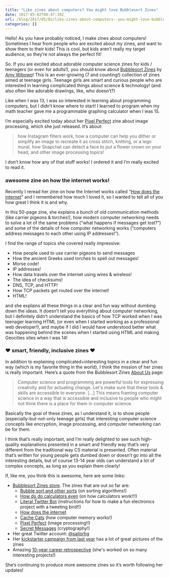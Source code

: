 ```yaml
---
title: "Like zines about computers? You might love Bubblesort Zines"
date: 2017-05-02T00:47:39Z
url: /blog/2017/05/02/like-zines-about-computers--you-might-love-bubblesort-zines/
categories: []
---
```



Hello! As you have probably noticed, I make zines about computers!
Sometimes I hear from people who are excited about my zines, and want
to show them to their kids! This is cool, but kids aren’t really my
target audience, so they’re not always the perfect fit!

So. If you are excited about adorable computer
science zines for kids / teenagers (or even for adults!), you should
know about [Bubblesort Zines](https://bubblesort-zines.myshopify.com/collections/all) by [Amy Wibowo](https://twitter.com/sailorhg)!
This is an ever-growing (7 and counting!) collection of zines aimed at teenage
girls. Teenage girls are smart and curious people who are interested
in learning complicated things about science & technology! (and also
often like adorable drawings, like, who doesn’t?)

Like when I was 13, I was so interested in learning about programming
computers, but I didn’t know where to start! I learned to program when
my math teacher gave me a programmable graphing calculator when I was
15.

I’m especially excited today about her [Pixel Perfect](https://bubblesort-zines.myshopify.com/products/pixel-perfect-pre-order-comes-out-feb)
zine about image processing, which she just released. It’s about:

> how Instagram filters work, how a computer can help you dither or
> simplify an image to recreate it as cross stitch, knitting, or a lego
> mural, how Snapchat can detect a face to put a flower crown on your
> head, and other image processing topics!

I don’t know how any of that stuff works! I ordered it and I’m really
excited to read it. 

### awesome zine on how the internet works!

Recently I reread her zine on how the Internet works called “[How does the internet](https://bubblesort-zines.myshopify.com/products/how-does-the-internet-zine)” and I remembered how much I loved it, so I wanted to tell
all of you how great I think it is and why.

In this 50-page zine, she explains a bunch of old communication methods
(like carrier pigeons & torches!), how modern computer networking needs
to solve a lot of the same problems (“what happens if messages get
lost?”) and some of the details of how computer networking works
(“computers address messages to each other using IP addresses!”).

I find the range of topics she covered really impressive:

* How people used to use carrier pigeons to send messages
* How the ancient Greeks used torches to spell out messages!
* Morse code!
* IP addresses!
* How data travels over the internet using wires & wireless!
* The idea of checksums!
* DNS, TCP, and HTTP!
* How TCP packets get routed over the internet!
* HTML!

and she explains all these things in a clear and fun way without dumbing
down the ideas. It doesn’t tell you everything about computer
networking, but I definitely didn’t understand the basics of how TCP
worked when I was teenager learning HTML (or even when I started working
as a professional web developer!), and maybe if I did I would have
understood better what was happening behind the scenes when I started
using HTML and making Geocities sites when I was 14!

### ❤ smart, friendly, inclusive zines ❤

In addition to explaining complicated+interesting topics in a clear and
fun way (which is my favorite thing in the world), I think the mission
of her zines is really important. Here’s a quote from the Bubblesort
Zines [About Us](https://bubblesort-zines.myshopify.com/pages/about-us)
page:

> Computer science and programming are powerful tools for expressing
> creativity and for actuating change. Let's make sure that these tools
> & skills are accessible to everyone. [...] This means framing computer
> science in a way that is accessible and inclusive to people who might
> not think there is a place for them in computer science.

Basically the goal of these zines, as I understand it, is to show people
(especially-but-not-only teenage girls) that interesting computer
science concepts like encryption, image processing, and computer
networking can be for them.

I think that’s really important, and I’m really delighted to see such
high-quality explanations presented in a smart and friendly way that’s
very different from the traditional way CS material is presented. Often
material that’s written for young people gets dumbed down or doesn’t go
into all the interesting details, but of course 13-14 year olds can
understand a lot of complex concepts, as long as you explain them
clearly!

If, like me, you think this is awesome, here are some links:

* [Bubblesort Zines store](https://bubblesort-zines.myshopify.com/collections/all). The zines that are out so far are:
  * [Bubble sort and other sorts](https://bubblesort-zines.myshopify.com/products/bubble-sort-and-other-sorts-zine) (on sorting algorithms!)
  * [How do do calculators even](https://bubblesort-zines.myshopify.com/products/how-do-calculators-even-zine) (on how calculators work!!!)
  * [Literal Twitter Bot](https://bubblesort-zines.myshopify.com/products/literal-twitter-bot-zine-pre-order) (instructions for how to make a fun electronics project with a tweeting bird!!)
  * [How does the internet](https://bubblesort-zines.myshopify.com/products/how-does-the-internet-zine)
  * [Cache Cats](https://bubblesort-zines.myshopify.com/products/cache-cats-dot-biz-zine) (how computer memory works!)
  * [Pixel Perfect](https://bubblesort-zines.myshopify.com/products/pixel-perfect-pre-order-comes-out-feb) (image processing!!)
  * [Secret Messages](https://bubblesort-zines.myshopify.com/products/secret-messages-zine) (cryptography!)
* Her great Twitter account: [@sailorhg](https://twitter.com/sailorhg)
* Her [kickstarter campaign from last year](https://www.kickstarter.com/projects/sailorhg/bubblesort-zines-20-moar-computer-science-zines) has a lot of great pictures of the zines
* Amazing [10-year career retrospective](https://medium.com/@sailorhg/a-career-retrospective-10-years-working-in-tech-ea0bf2a29696) (she's worked on so many interesting projects!)

She’s continuing to produce more awesome zines so it’s worth following
her updates!

